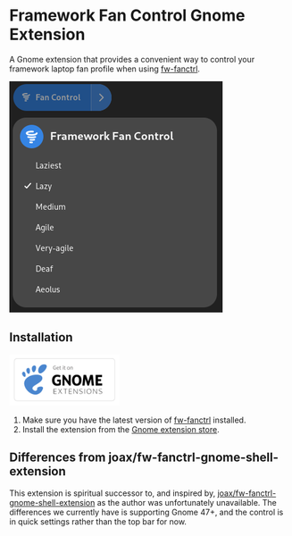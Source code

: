 # Framework Fan Control Gnome Extension

A Gnome extension that provides a convenient way to control your framework laptop fan profile when using [fw-fanctrl](https://github.com/TamtamHero/fw-fanctrl).

![screenshot of the extension with it's dropdown in quick settings showing the fan profile names](./.github/example.png)

## Installation

<!-- Badge by Andy Holmes https://github.com/andyholmes/gnome-shell-extensions-badge -->
[<img src="./.github/gnome-extensions.svg" height="92px" alt="get it on gnome extension store" />](https://extensions.gnome.org/extension/7864/framework-fan-control/)

1. Make sure you have the latest version of
[fw-fanctrl](https://github.com/TamtamHero/fw-fanctrl) installed.
2. Install the extension from the [Gnome extension store](https://github.com/ghostdevv/fw-fanctrl-revived-gnome-shell-extension).

## Differences from joax/fw-fanctrl-gnome-shell-extension

This extension is spiritual successor to, and inspired by,
[joax/fw-fanctrl-gnome-shell-extension](https://github.com/joax/fw-fanctrl-gnome-shell-extension)
as the author was unfortunately unavailable. The differences we currently have
is supporting Gnome 47+, and the control is in quick settings rather than the
top bar for now.
